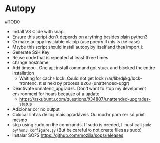 # Autopy

#TODO

- Install VS Code with snap
- Ensure this script don't depends on anything besides plain python3
- Or make autopy instalable via pip (use poetry if this is the case)
- Maybe this script should install autopy by itself and then import it
- Generate SSH Key
- Reuse code that is repeated at least three times
- change hostname
- Add timeout. One apt install command got stuck and blocked the entire installation 
    - Waiting for cache lock: Could not get lock /var/lib/dpkg/lock-frontend. It is held by process 8268 (unattended-upgr)
- Deactivate unnatend_upgrades. Don't want to stop my develpment environment for hours because of a update
    - https://askubuntu.com/questions/934807/unattended-upgrades-status
- Adicionar cor no output
- Colocar linhas de log mais agradáveis. Ou mudar para ser só print mesmo
- stop using sudo on the commands. If sudo is needed, I must call `sudo python3 configure.py` (But be careful to not create files as sudo)
- instalar SOPS https://github.com/mozilla/sops/releases